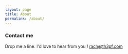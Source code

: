 ```yaml
---
layout: page
title: About
permalink: /about/
---
```



### Contact me
Drop me a line. I'd love to hear from you !
[rach@th3pf.com](mailto:rach@th3pf.com)
